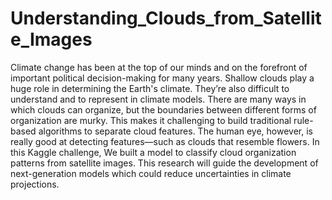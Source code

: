 # Understanding_Clouds_from_Satellite_Images
Climate change has been at the top of our minds and on the forefront of important political decision-making for many years.  Shallow clouds play a huge role in determining the Earth's climate.  They’re also difficult to understand and to represent in climate models.   There are many ways in which clouds can organize, but the boundaries between different forms of organization are murky.  This makes it challenging to build traditional rule-based algorithms to separate cloud features.   The human eye, however, is really good at detecting features—such as clouds that resemble flowers. In this Kaggle challenge, We built a model to classify cloud organization patterns from satellite images.  This research will guide the development of next-generation models which could reduce uncertainties in climate projections.
